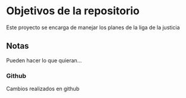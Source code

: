 # Objetivos de la repositorio

Este proyecto se encarga de manejar los planes de la liga de la justicia


## Notas
Pueden hacer lo que quieran...


### Github

Cambios realizados en github
